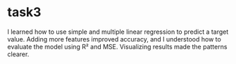 # task3
I learned how to use simple and multiple linear regression to predict a target value. Adding more features improved accuracy, and I understood how to evaluate the model using R² and MSE. Visualizing results made the patterns clearer.
